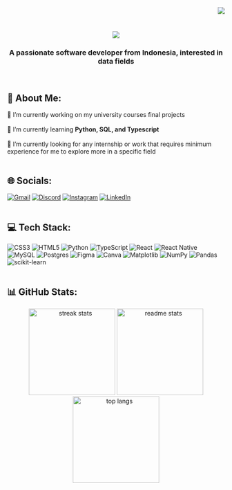 <img align="right" src="https://visitor-badge.laobi.icu/badge?page_id=Own20.Own20"/>
<br>

<h1 align="center">
    <img src="https://readme-typing-svg.herokuapp.com/?font=Righteous&size=35&center=true&vCenter=true&width=500&height=70&duration=4000&lines=Hi+👋++I'm+Owen;" />
</h1>
<h3 align="center">A passionate software developer from Indonesia, interested in data fields</h3>
<br>



## 💫 About Me:
🔭 I’m currently working on my university courses final projects
<br> <br>
🌱 I’m currently learning **Python, SQL, and Typescript**
<br> <br>
🤝 I’m currently looking for any internship or work that requires minimum experience for me to explore more in a specific field
<br>
<br>


## 🌐 Socials:
[![Gmail](https://img.shields.io/badge/Gmail-%23333333?style=for-the-badge&logo=gmail&logoColor=red)](mailto:christopherowen2000403@gmail.com)
[![Discord](https://img.shields.io/badge/Discord-%237289DA?style=for-the-badge&logo=discord&logoColor=white)](https://discord.gg/https://discord.gg/own20#6092)
[![Instagram](https://img.shields.io/badge/Instagram-%23E4405F?style=for-the-badge&logo=Instagram&logoColor=white)](https://instagram.com/https://www.instagram.com/christopher.owen20/)
[![LinkedIn](https://img.shields.io/badge/LinkedIn-0077B5?style=for-the-badge&logo=linkedin&logoColor=white)](https://linkedin.com/in/https://www.linkedin.com/in/christopherowen20/) 
<br>
<br>


## 💻 Tech Stack:
![CSS3](https://img.shields.io/badge/css3-%231572B6.svg?style=for-the-badge&logo=css3&logoColor=white) ![HTML5](https://img.shields.io/badge/html5-%23E34F26.svg?style=for-the-badge&logo=html5&logoColor=white) ![Python](https://img.shields.io/badge/python-3670A0?style=for-the-badge&logo=python&logoColor=ffdd54) ![TypeScript](https://img.shields.io/badge/typescript-%23007ACC.svg?style=for-the-badge&logo=typescript&logoColor=white) ![React](https://img.shields.io/badge/react-%2320232a.svg?style=for-the-badge&logo=react&logoColor=%2361DAFB) ![React Native](https://img.shields.io/badge/react_native-%2320232a.svg?style=for-the-badge&logo=react&logoColor=%2361DAFB) ![MySQL](https://img.shields.io/badge/mysql-%2300000f.svg?style=for-the-badge&logo=mysql&logoColor=white) ![Postgres](https://img.shields.io/badge/postgres-%23316192.svg?style=for-the-badge&logo=postgresql&logoColor=white) ![Figma](https://img.shields.io/badge/figma-%23F24E1E.svg?style=for-the-badge&logo=figma&logoColor=white) ![Canva](https://img.shields.io/badge/Canva-%2300C4CC.svg?style=for-the-badge&logo=Canva&logoColor=white) ![Matplotlib](https://img.shields.io/badge/Matplotlib-%23ffffff.svg?style=for-the-badge&logo=Matplotlib&logoColor=black) ![NumPy](https://img.shields.io/badge/numpy-%23013243.svg?style=for-the-badge&logo=numpy&logoColor=white) ![Pandas](https://img.shields.io/badge/pandas-%23150458.svg?style=for-the-badge&logo=pandas&logoColor=white) ![scikit-learn](https://img.shields.io/badge/scikit--learn-%23F7931E.svg?style=for-the-badge&logo=scikit-learn&logoColor=white)
<br>
<br>


## 📊 GitHub Stats:
<div align=center>
  <img height=200 src="https://github-readme-stats.vercel.app/api?username=Own20&theme=swift&hide_border=false&include_all_commits=true&count_private=false" alt="streak stats"/>
  <img height=200 src="https://github-readme-streak-stats.herokuapp.com/?user=Own20&theme=swift&hide_border=false" alt="readme stats"/>
  <br/>
  <img height=200 src="https://github-readme-stats.vercel.app/api/top-langs/?username=Own20&theme=swift&hide_border=false&include_all_commits=true&count_private=false&layout=compact" alt="top langs" />
</div>

<!---
### ✍️ Random Dev Quote
![](https://quotes-github-readme.vercel.app/api?type=horizontal&theme=dark)

### 🔝 Top Contributed Repo
![](https://github-contributor-stats.vercel.app/api?username=Own20&limit=5&theme=dark&combine_all_yearly_contributions=true)

---
[![](https://visitcount.itsvg.in/api?id=Own20&icon=6&color=1)](https://visitcount.itsvg.in)
